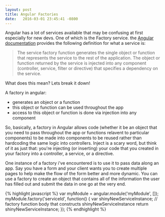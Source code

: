 ```yaml
---
layout: post
title: Angular Factories
date:   2016-03-01 23:45:41 -0800
---
```


Angular has a lot of services available that may be confusing at first especially for new devs. One of which is the Factory service. the [Angular documentation](https://docs.angularjs.org/guide/services) provides the following definition 
for what a service is: 

> The service factory function generates the single object or function that represents the service to the rest of the application. The object or function returned by the service is injected into any component (controller, service, filter or directive) that specifies a dependency on the service.

What does this mean? Lets break it down! 

A factory in angular:

* generates an object or a function
* this object or function can be used throughout the app 
* access to this object or function is done via injection into any component

So, basically, a factory in Angular allows code (whether it be an object that you need to pass throughout the app or functions relavent to particular components) to be made into components to be reused rather than hardcoding the same logic into controllers. Inject is a scary word, but think of it as just that: you're injecting (or inserting) your code that you created in your factory into a controller, a service, or a directive. 

One instance of a factory i've encountered is to use it to pass data along an app. Say you have a form and your client wants you to create multiple pages to help make the flow of the form better and more dynamic. You can use a factory to create an object that contains all of the information the user has filled out and submit the data in one go at the very end. 

{% highlight javascript %}
  var myModule = angular.module('myModule', []);
myModule.factory('serviceId', function() {
  var shinyNewServiceInstance;
  // factory function body that constructs shinyNewServiceInstance
  return shinyNewServiceInstance;
});
{% endhighlight %}

